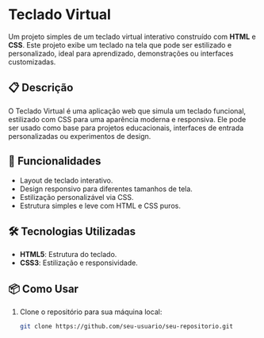 # Teclado Virtual

Um projeto simples de um teclado virtual interativo construído com **HTML** e **CSS**. Este projeto exibe um teclado na tela que pode ser estilizado e personalizado, ideal para aprendizado, demonstrações ou interfaces customizadas.

## 📋 Descrição

O Teclado Virtual é uma aplicação web que simula um teclado funcional, estilizado com CSS para uma aparência moderna e responsiva. Ele pode ser usado como base para projetos educacionais, interfaces de entrada personalizadas ou experimentos de design.

## 🚀 Funcionalidades

- Layout de teclado interativo.
- Design responsivo para diferentes tamanhos de tela.
- Estilização personalizável via CSS.
- Estrutura simples e leve com HTML e CSS puros.

## 🛠️ Tecnologias Utilizadas

- **HTML5**: Estrutura do teclado.
- **CSS3**: Estilização e responsividade.

## 📦 Como Usar

1. Clone o repositório para sua máquina local:
   ```bash
   git clone https://github.com/seu-usuario/seu-repositorio.git
